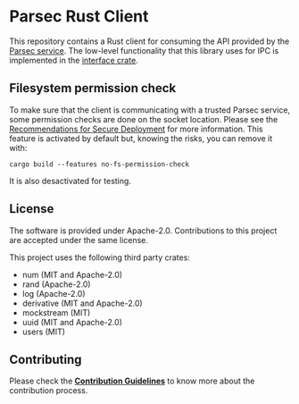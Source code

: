<!--
  -- Copyright 2020 Contributors to the Parsec project. 
  -- SPDX-License-Identifier: Apache-2.0
--->
# Parsec Rust Client

This repository contains a Rust client for consuming the API provided by the [Parsec service](https://github.com/parallaxsecond/parsec).
The low-level functionality that this library uses for IPC is implemented in the [interface crate](https://github.com/parallaxsecond/parsec-interface-rs).

## Filesystem permission check

To make sure that the client is communicating with a trusted Parsec service, some permission checks
are done on the socket location. Please see the
[Recommendations for Secure Deployment](https://parallaxsecond.github.io/parsec-book/threat_model/secure_deployment.html)
for more information.
This feature is activated by default but, knowing the risks, you can remove it with:
```
cargo build --features no-fs-permission-check
```
It is also desactivated for testing.

## License

The software is provided under Apache-2.0. Contributions to this project are accepted under the same license.

This project uses the following third party crates:
* num (MIT and Apache-2.0)
* rand (Apache-2.0)
* log (Apache-2.0)
* derivative (MIT and Apache-2.0)
* mockstream (MIT)
* uuid (MIT and Apache-2.0)
* users (MIT)

## Contributing

Please check the [**Contribution Guidelines**](https://parallaxsecond.github.io/parsec-book/contributing.html)
to know more about the contribution process.
